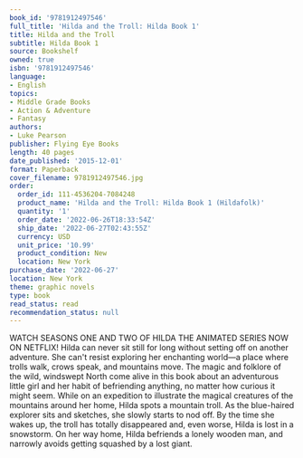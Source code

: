 ```yaml
---
book_id: '9781912497546'
full_title: 'Hilda and the Troll: Hilda Book 1'
title: Hilda and the Troll
subtitle: Hilda Book 1
source: Bookshelf
owned: true
isbn: '9781912497546'
language:
- English
topics:
- Middle Grade Books
- Action & Adventure
- Fantasy
authors:
- Luke Pearson
publisher: Flying Eye Books
length: 40 pages
date_published: '2015-12-01'
format: Paperback
cover_filename: 9781912497546.jpg
order:
  order_id: 111-4536204-7084248
  product_name: 'Hilda and the Troll: Hilda Book 1 (Hildafolk)'
  quantity: '1'
  order_date: '2022-06-26T18:33:54Z'
  ship_date: '2022-06-27T02:43:55Z'
  currency: USD
  unit_price: '10.99'
  product_condition: New
  location: New York
purchase_date: '2022-06-27'
location: New York
theme: graphic novels
type: book
read_status: read
recommendation_status: null
---
```

WATCH SEASONS ONE AND TWO OF HILDA THE ANIMATED SERIES NOW ON NETFLIX!
Hilda can never sit still for long without setting off on another adventure. She can't resist exploring her enchanting world—a place where trolls walk, crows speak, and mountains move. The magic and folklore of the wild, windswept North come alive in this book about an adventurous little girl and her habit of befriending anything, no matter how curious it might seem.
While on an expedition to illustrate the magical creatures of the mountains around her home, Hilda spots a mountain troll. As the blue-haired explorer sits and sketches, she slowly starts to nod off. By the time she wakes up, the troll has totally disappeared and, even worse, Hilda is lost in a snowstorm. On her way home, Hilda befriends a lonely wooden man, and narrowly avoids getting squashed by a lost giant.
